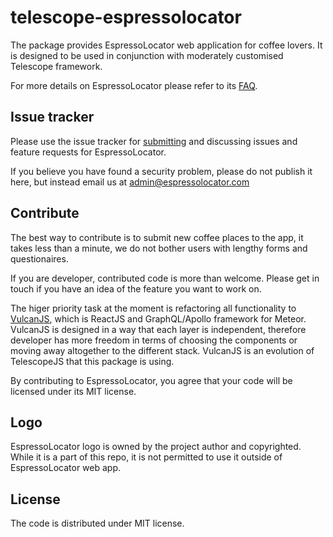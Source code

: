 # telescope-espressolocator

The package provides EspressoLocator web application for coffee lovers. It is
designed to be used in conjunction with moderately customised Telescope
framework.

For more details on EspressoLocator please refer to its [FAQ](https://espressolocator.com/page/faq).

## Issue tracker

Please use the issue tracker for
[submitting](https://github.com/espressolocator/telescope-espressolocator/issues)
 and discussing issues and feature requests for EspressoLocator.

If you believe you have found a security problem, please do not publish it
here, but instead email us at admin@espressolocator.com

## Contribute

The best way to contribute is to submit new coffee places to the app, it takes
less than a minute, we do not bother users with lengthy forms and
questionaires.

If you are developer, contributed code is more than welcome. Please get in
touch if you have an idea of the feature you want to work on.

The higer priority task at the moment is refactoring all functionality to
[VulcanJS](http://docs.vulcanjs.org/index.html), which is ReactJS and
GraphQL/Apollo framework for Meteor. VulcanJS is designed in a way that each
layer is independent, therefore developer has more freedom in terms of
choosing the components or moving away altogether to the different stack.
VulcanJS is an evolution of TelescopeJS that this package is using.

By contributing to EspressoLocator, you agree that your code will be licensed
under its MIT license.

## Logo

EspressoLocator logo is owned by the project author and copyrighted. While it
is a part of this repo, it is not permitted to use it outside of
EspressoLocator web app.

## License

The code is distributed under MIT license.
